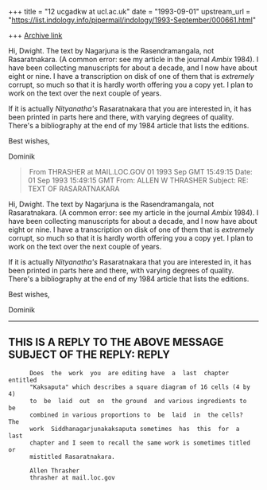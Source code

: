 +++
title = "12 ucgadkw at ucl.ac.uk"
date = "1993-09-01"
upstream_url = "https://list.indology.info/pipermail/indology/1993-September/000661.html"

+++
[Archive link](https://list.indology.info/pipermail/indology/1993-September/000661.html)

Hi, Dwight.  The text by Nagarjuna is the Rasendramangala, not 
Rasaratnakara. (A common error: see my article in the journal
_Ambix_ 1984).  I have been collecting manuscripts for about a 
decade, and I now have about eight or nine.  I have a 
transcription on disk of one of them that is *extremely* 
corrupt, so much so that it is hardly worth offering you a copy 
yet.  I plan to work on the text over the next couple of years.

If it is actually *Nityanatha's* Rasaratnakara that you are interested
in, it has been printed in parts here and there, with varying degrees
of quality.  There's a bibliography at the end of my 1984 article 
that lists the editions.

Best wishes,

Dominik




> From THRASHER at MAIL.LOC.GOV 01 1993 Sep GMT 15:49:15
Date: 01 Sep 1993 15:49:15 GMT
From: ALLEN W THRASHER <THRASHER at MAIL.LOC.GOV>
Subject: RE: TEXT OF RASARATNAKARA

Hi, Dwight.  The text by Nagarjuna is the Rasendramangala, not 
Rasaratnakara. (A common error: see my article in the journal 
_Ambix_ 1984).  I have been collecting manuscripts for about a 
decade, and I now have about eight or nine.  I have a 
transcription on disk of one of them that is *extremely* 
corrupt, so much so that it is hardly worth offering you a copy 
yet.  I plan to work on the text over the next couple of years. 

If it is actually *Nityanatha's* Rasaratnakara that you are interested 
in, it has been printed in parts here and there, with varying degrees 
of quality.  There's a bibliography at the end of my 1984 article 
that lists the editions. 

Best wishes, 

Dominik 




------------------------------------------
THIS IS A REPLY TO THE ABOVE MESSAGE
SUBJECT OF THE REPLY: REPLY                         
------------------------------------------
          Does  the  work  you  are editing have  a  last  chapter entitled 
          "Kaksaputa" which describes a square diagram of 16 cells (4 by 4) 
          to  be  laid  out  on  the ground  and various ingredients to  be 
          combined in various proportions to  be  laid  in  the cells?  The 
          work  Siddhanagarjunakaksaputa sometimes  has  this  for  a  last 
          chapter and I seem to recall the same work is sometimes titled or 
          mistitled Rasaratnakara. 

          Allen Thrasher 
          thrasher at mail.loc.gov                                             





